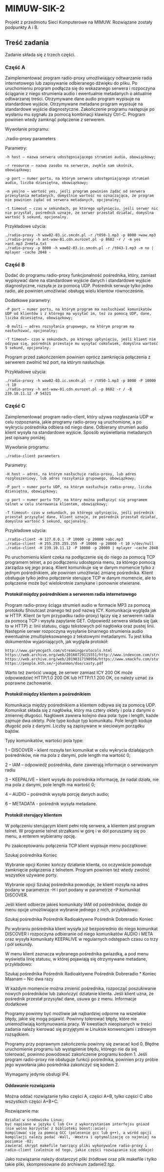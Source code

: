 # MIMUW-SIK-2
Projekt z przedmiotu Sieci Komputerowe na MIMUW. Rozwiązane zostały podpunkty A i B.

## Treść zadania

Zadanie składa się z trzech części.
### Część A

Zaimplementować program radio-proxy umożliwiający odtwarzanie radia internetowego lub zapisywanie odbieranego dźwięku do pliku. Po uruchomieniu program podłącza się do wskazanego serwera i rozpoczyna ściąganie z niego strumienia audio i ewentualnie metadanych o aktualnie odtwarzanej treści. Otrzymywane dane audio program wypisuje na standardowe wyjście. Otrzymywane metadane program wypisuje na standardowe wyjście diagnostyczne. Zakończenie programu następuje po wysłaniu mu sygnału za pomocą kombinacji klawiszy Ctrl-C. Program powinien wtedy zamknąć połączenie z serwerem.

Wywołanie programu:

./radio-proxy parameters

Parametry:
```
-h host – nazwa serwera udostępniającego strumień audio, obowiązkowy;

-r resource – nazwa zasobu na serwerze, zwykle sam ukośnik, obowiązkowy;

-p port – numer portu, na którym serwera udostępniającego strumień audio, liczba dziesiętna, obowiązkowy;

-m yes|no – wartość yes, jeśli program powinien żądać od serwera przesyłania metadanych, domyślnie wartość no oznaczająca, że program nie powinien żądać od serwera metadanych, opcjonalny;

-t timeout – czas w sekundach, po którego upłynięciu, jeśli serwer nic nie przysłał, pośrednik uznaje, że serwer przestał działać, domyślna wartość 5 sekund, opcjonalny.
```
Przykładowe użycia:
```
./radio-proxy -h waw02-03.ic.smcdn.pl -r /t050-1.mp3 -p 8000 >waw.mp3
./radio-proxy -h ant-waw-01.cdn.eurozet.pl -p 8602 -r / -m yes >ant.mp3 2>meta.txt
./radio-proxy -p 8000 -h waw02-03.ic.smcdn.pl -r /t043-1.mp3 -m no | mplayer -cache 2048 -
```
### Część B

Dodać do programu radio-proxy funkcjonalność pośrednika, który, zamiast wypisywać dane na standardowe wyjście danych i standardowe wyjście diagnostyczne, rozsyła je za pomocą UDP. Pośrednik serwuje tylko jedno radio, ale powinien umożliwiać obsługę wielu klientów równocześnie.

Dodatkowe parametry:
```
-P port – numer portu, na którym program ma nasłuchiwać komunikatów UDP od klientów i z którego ma wysyłać im, też za pomocą UDP, dane, liczba dziesiętna, obowiązkowy;

-B multi – adres rozsyłania grupowego, na którym program ma nasłuchiwać, opcjonalny;

-T timeout– czas w sekundach, po którego upłynięciu, jeśli klient nie odzywa się, pośrednik przestaje mu wysyłać cokolwiek, domyślna wartość 5 sekund, opcjonalny.
```
Program przed zakończeniem powinien oprócz zamknięcia połączenia z serwerem zwolnić też port, na którym nasłuchuje.

Przykładowe użycia:
```
./radio-proxy -h waw02-03.ic.smcdn.pl -r /t050-1.mp3 -p 8000 -P 10000 -t 10
./radio-proxy -h ant-waw-01.cdn.eurozet.pl -p 8602 -r / -B 239.10.11.12 -P 54321
```
### Część C

Zaimplementować program radio-client, który używa rozgłaszania UDP w celu rozpoznania, jakie programy radio-proxy są uruchomione, a po wykryciu pośrednika odbiera od niego dane. Odbierany strumień audio klient wysyła na standardowe wyjście. Sposób wyświetlania metadanych jest opisany poniżej.

Wywołanie programu:
```
./radio-client parameters
```
Parametry:
```
-H host – adres, na którym nasłuchuje radio-proxy, lub adres rozgłoszeniowy, lub adres rozsyłania grupowego, obowiązkowy;

-P port – numer portu UDP, na którym nasłuchuje radio-proxy, liczba dziesiętna, obowiązkowy;

-p port – numer portu TCP, na który można podłączyć się programem telnet w celu sterowania klientem, obowiązkowy;

-T timeout– czas w sekundach, po którego upłynięciu, jeśli pośrednik przestał przysyłać dane, klient uznaje, że pośrednik przestał działać, domyślna wartość 5 sekund, opcjonalny.
```
Przykładowe użycia:
```
./radio-client -H 127.0.0.1 -P 10000 -p 20000 >abc.mp3
./radio-client -H 255.255.255.255 -P 10000 -p 20000 -t 10 >/dev/null
./radio-client -H 239.10.11.12 -P 10000 -p 20000 | mplayer -cache 2048
```
Po uruchomieniu klient czeka na podłączenie się do niego za pomocą TCP programem telnet, a po podłączeniu udostępnia menu, za którego pomocą zarządza się jego pracą. Klient komunikuje się w danym momencie tylko z jednym pośrednikiem, ale powinien umożliwiać zmianę pośrednika. Klient obsługuje tylko jedno połączenie sterujące TCP w danym momencie, ale to połączenie może być wielokrotnie zamykane i ponownie otwierane.

#### Protokół między pośrednikiem a serwerem radia internetowego

Program radio-proxy ściąga strumień audio w formacie MP3 za pomocą protokołu Shoutcast znanego też pod nazwą ICY. Komunikacja wygląda jak w HTTP. Klient (w tym przypadku radio-proxy) łączy się z serwerem radia za pomocą TCP i wysyła zapytanie GET. Odpowiedź serwera składa się (jak to w HTTP) z: linii statusu, ciągu tekstowych pól nagłówka oraz pustej linii. Następnie serwer rozpoczyna wysyłanie binarnego strumienia audio ewentualnie zmultipleksowanego z tekstowymi metadanymi. Tu jest kilka dokumentów wyjaśniających, jak wygląda protokół:

    http://www.garymcgath.com/streamingprotocols.html
    https://web.archive.org/web/20160729115551/http://www.indexcom.com/streaming/player/SHOUTcast.html
    https://web.archive.org/web/20190317190956/https://www.smackfu.com/stuff/programming/shoutcast.html
    https://people.kth.se/~johanmon/dse/casty.pdf

Warto też zwrócić uwagę, że serwer zamiast ICY 200 OK może odpowiedzieć HTTP/1.0 200 OK lub HTTP/1.1 200 OK, co należy uznać za poprawne zachowanie.

#### Protokół między klientem a pośrednikiem

Komunikacja między pośrednikiem a klientem odbywa się za pomocą UDP. Komunikat składa się z nagłówka, który ma cztery oktety i pola z danymi o zmiennej długości. Nagłówek zawiera kolejno dwa pola: type i length, każde zajmuje dwa oktety. Pole type koduje typ komunikatu. Pole length koduje długość pola z danymi. Liczby są zapisywane w sieciowym porządku bajtów.

Typy komunikatów, wartości pola type:

1 – DISCOVER – klient rozsyła ten komunikat w celu wykrycia działających pośredników, nie ma pola z danymi, pole length ma wartość 0;

2 – IAM – odpowiedź pośrednika, dane zawierają informacje o serwowanym radiu

3 – KEEPALIVE – klient wysyła do pośrednika informację, że nadal działa, nie ma pola z danymi, pole length ma wartość 0;

4 – AUDIO – pośrednik wysyła porcję danych audio;

6 – METADATA - pośrednik wysyła metadane.

#### Protokół sterujący klientem

W połączeniu sterującym klient pełni rolę serwera, a klientem jest program telnet. W programie telnet strzałkami w górę i w dół poruszamy się po menu, a enterem wybieramy opcję.

Po zaakceptowaniu połączenia TCP klient wypisuje menu początkowe:

Szukaj pośrednika
Koniec

Wybranie opcji Koniec kończy działanie klienta, co oczywiście powoduje zamknięcie połączenia z telnetem. Program powinien też wtedy zwolnić wszystkie używane porty.

Wybranie opcji Szukaj pośrednika powoduje, że klient rozsyła na adres podany w parametrze -H i port podany w parametrze -P komunikat DISCOVER.

Jeśli klient odbierze jakieś komunikaty IAM od pośredników, dodaje do menu opcje umożliwiające wybranie jednego z nich, przykładowo:

Szukaj pośrednika
Pośrednik Radioaktywne
Pośrednik Dobreradio
Koniec

Po wybraniu pośrednika klient wysyła już bezpośrednio do niego komunikat DISCOVER i rozpoczyna odbieranie od niego komunikatów AUDIO i META oraz wysyła komunikaty KEEPALIVE w regularnych odstępach czasu co trzy i pół sekundy.

W menu klient zaznacza wybranego pośrednika gwiazdką, a pod menu wyświetla linię statusu, w której pojawiają się otrzymywane metadane, przykładowo:

Szukaj pośrednika
Pośrednik Radioaktywne
Pośrednik Dobreradio *
Koniec
Maanam – Nic dwa razy

W każdym momencie można zmienić pośrednika, rozpocząć poszukiwanie nowych pośredników lub zakończyć działanie klienta. Jeśli klient uzna, że pośrednik przestał przysyłać dane, usuwa go z menu.
Informacje dodatkowe

Programy powinny być możliwie jak najbardziej odporne na wszelakie błędy, jakie się mogą pojawić. Powinny tolerować błędy, które nie uniemożliwiają kontynuowania pracy. W kwestiach nieopisanych w treści zadania należy kierować się przyjętymi w Linuksie konwencjami i zdrowym rozsądkiem.

Programy przy poprawnym zakończeniu powinny się zwracać kod 0. Błędne uruchomienie programu lub wystąpienie błędu, którego nie da się tolerować, powinno powodować zakończenie programu kodem 1. Jeśli program radio-proxy nie obsługuje funkcji pośrednika, powinien przy próbie jego wywołania jako pośrednika zakończyć się kodem 2.

Wymagamy jedynie obsługi IP4.

#### Oddawanie rozwiązania

Można oddać rozwiązanie tylko części A, części A+B, tylko części C albo wszystkich części A+B+C.

Rozwiązanie ma:

    działać w środowisku Linux;
    być napisane w języku C lub C++ z wykorzystaniem interfejsu gniazd (nie wolno korzystać z biblioteki boost::asio);
    kompilować się za pomocą GCC (polecenie gcc lub g++), a wśród opcji kompilacji należy podać -Wall, -Wextra i optymalizację co najmniej na poziomie -O2;
    zawierać skrypt makefile tworzący pliki wykonywalne radio-proxy i radio-client (zależnie od tego, jakie części rozwiązania się oddaje)

Jako rozwiązanie należy dostarczyć pliki źródłowe oraz plik makefile i tylko takie pliki, skompresowane do archiwum zadanie2.tgz.
